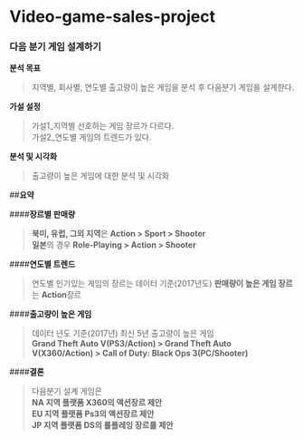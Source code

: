 # Video-game-sales-project
### 다음 분기 게임 설계하기 

**분석 목표**
>지역별, 회사별, 연도별 출고량이 높은 게임을 분석 후 다음분기 게임을 설계한다.

**가설 설정**
>가설1_지역별 선호하는 게임 장르가 다르다.  
>가설2_연도별 게임의 트렌드가 있다.

**분석 및 시각화**
>출고량이 높은 게임에 대한 분석 및 시각화


##**요약**

####**장르별 판매량**
>**북미, 유럽, 그외 지역**은 **Action > Sport > Shooter**   
>**일본**의 경우 **Role-Playing > Action > Shooter**

####**연도별 트렌드**
>연도별 인기있는 게임의 장르는 데이터 기준(2017년도) **판매량이 높은 게임 장르**는 **Action**장르

####**출고량이 높은 게임**
>데이터 년도 기준(2017년) 최신 5년 출고량이 높은 게임  
>**Grand Theft Auto V(PS3/Action) > Grand Theft Auto V(X360/Action) > Call of Duty: Black Ops 3(PC/Shooter)**

####**결론**
>다음분기 설계 게임은  
>**NA 지역 플랫폼 X360의 액션장르 제안**  
>**EU 지역 플랫폼 Ps3의 액션장르 제안**  
>**JP 지역 플랫폼 DS의 롤플레잉 장르를 제안**

